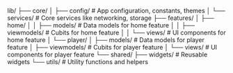 lib/
├── core/
│   ├── config/      # App configuration, constants, themes
│   └── services/    # Core services like networking, storage
├── features/
│   ├── home/
│   │   ├── models/      # Data models for home feature
│   │   ├── viewmodels/  # Cubits for home feature
│   │   └── views/       # UI components for home feature
│   └── player/
│       ├── models/      # Data models for player feature
│       ├── viewmodels/  # Cubits for player feature
│       └── views/       # UI components for player feature
└── shared/
    ├── widgets/     # Reusable widgets
    └── utils/       # Utility functions and helpers